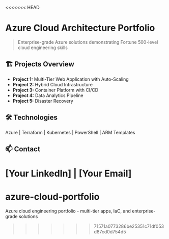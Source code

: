 <<<<<<< HEAD
# Azure Cloud Architecture Portfolio
> Enterprise-grade Azure solutions demonstrating Fortune 500-level cloud engineering skills

## 🏗️ Projects Overview
- **Project 1:** Multi-Tier Web Application with Auto-Scaling
- **Project 2:** Hybrid Cloud Infrastructure 
- **Project 3:** Container Platform with CI/CD
- **Project 4:** Data Analytics Pipeline
- **Project 5:** Disaster Recovery

## 🛠️ Technologies
Azure | Terraform | Kubernetes | PowerShell | ARM Templates

## 📫 Contact
[Your LinkedIn] | [Your Email]
=======
# azure-cloud-portfolio
Azure cloud engineering portfolio - multi-tier apps, IaC, and enterprise-grade solutions
>>>>>>> 71571a0773286be25351c71df053d87cd0d754d5
